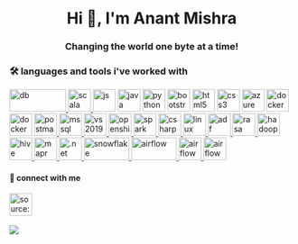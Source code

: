 <h1 align="center">Hi 🍁, I'm Anant Mishra</h1>
<h3 align="center">Changing the world one byte at a time!</h3>


<h3 align="left">🛠 languages and tools i've worked with</h3>
<p align="left">
    <a href="https://databricks.com" target="_blank"> <img src="https://raw.githubusercontent.com/AnantMishra30/portfolio/main/data/databricks.svg" alt="db" width="100" height="40" /> </a>
    <a href="https://www.scala-lang.org" target="_blank"> <img src="https://github.com/AnantMishra30/portfolio/blob/main/data/scala.png?raw=true" alt="scala" width="40" height="40" /> </a>
    <a href="https://www.w3schools.com/js/" target="_blank"><img src="https://img.icons8.com/color/48/000000/javascript.png"  alt="js" width="40" height="40" /></a>
    <a href="https://www.w3schools.com/java/" target="_blank"><img src="https://img.icons8.com/color/48/000000/java-coffee-cup-logo.png"  alt="java" width="40" height="40" /></a>
    <a href="https://www.python.org" target="_blank"><img src="https://img.icons8.com/color/48/000000/python.png"  alt="python" width="40" height="40" /></a>
    <a href="https://getbootstrap.com" target="_blank"><img src="https://img.icons8.com/color/48/000000/bootstrap.png"  alt="bootstrap" width="40" height="40" /></a>
    <a href="https://www.w3schools.com/html/" target="_blank"><img src="https://img.icons8.com/color/48/000000/html-5--v1.png"  alt="html5" width="40" height="40" /></a>
    <a href="https://www.w3schools.com/css/" target="_blank"><img src="https://img.icons8.com/color/48/000000/css3.png"  alt="css3" width="40" height="40" /></a>
    <a href="https://azure.microsoft.com/en-us/" target="_blank"><img src="https://img.icons8.com/color/48/000000/azure-1.png"  alt="azure" width="40" height="40" /></a>
    <a href="https://www.docker.com" target="_blank"><img src="https://img.icons8.com/fluent/48/000000/docker.png"  alt="docker" width="40" height="40" /></a>
    <a href="https://www.jenkins.io" target="_blank"><img src="https://img.icons8.com/color/48/000000/jenkins.png"  alt="docker" width="40" height="40" /></a>
    <a href="https://postman.com" target="_blank"> <img src="https://www.vectorlogo.zone/logos/getpostman/getpostman-icon.svg" alt="postman" width="40" height="40" /> </a>
    <a href="https://www.microsoft.com/en-in/sql-server" target="_blank"> <img src="https://img.icons8.com/color/48/000000/microsoft-sql-server.png" alt="mssql" width="40" height="40" /> </a>
    <a href="https://visualstudio.microsoft.com/vs/" target="_blank"> <img src="https://img.icons8.com/fluent/48/000000/visual-studio-2019.png" alt="vs2019" width="40" height="40" /> </a>
    <a href="https://www.openshift.com" target="_blank"> <img src="https://raw.githubusercontent.com/benc-uk/icon-collection/master/logos/openshift.svg" alt="openshift" width="40" height="40" /> </a>
    <a href="https://spark.apache.org" target="_blank"> <img src="https://raw.githubusercontent.com/benc-uk/icon-collection/master/logos/spark.svg" alt="spark" width="40" height="40" /> </a>
    <a href="https://docs.microsoft.com/en-us/dotnet/csharp/" target="_blank"> <img src="https://raw.githubusercontent.com/benc-uk/icon-collection/master/logos/csharp-1.svg" alt="csharp" width="40" height="40" /> </a>
    <a href="https://www.linux.org" target="_blank"> <img src="https://raw.githubusercontent.com/benc-uk/icon-collection/master/logos/linux-tux-colour.svg" alt="linux" width="40" height="40" /> </a>
    <a href="https://azure.microsoft.com/en-in/services/data-factory/" target="_blank"> <img src="https://raw.githubusercontent.com/benc-uk/icon-collection/master/azure-icons/Data-Factory.svg" alt="adf" width="40" height="40" /> </a>
    <a href="https://rasa.com" target="_blank"> <img src="https://avatars.githubusercontent.com/u/21214473?s=200&v=4" alt="rasa" width="40" height="40" /> </a>
    <a href="https://hadoop.apache.org" target="_blank"> <img src="https://raw.githubusercontent.com/AnantMishra30/portfolio/main/data/apache-hadoop.svg" alt="hadoop" width="40" height="40" /> </a>
    <a href="https://hive.apache.org" target="_blank"> <img src="https://raw.githubusercontent.com/AnantMishra30/portfolio/main/data/apache-hive-icon.svg" alt="hive" width="40" height="40" /> </a>
    <a href="https://mapr.com/download/" target="_blank"> <img src="https://raw.githubusercontent.com/AnantMishra30/portfolio/main/data/mapr.svg" alt="mapr" width="40" height="40" /> </a>
    <a href="https://dotnet.microsoft.com/apps/aspnet" target="_blank"> <img src="https://raw.githubusercontent.com/AnantMishra30/portfolio/main/data/microsoft-net-icon.svg" alt=".net" width="40" height="40" /> </a>
    <a href="https://www.snowflake.com" target="_blank"> <img src="https://raw.githubusercontent.com/AnantMishra30/portfolio/main/data/snowflake.svg" alt="snowflake" width="80" height="40" /> </a>
    <a href="https://airflow.apache.org" target="_blank"> <img src="https://raw.githubusercontent.com/AnantMishra30/portfolio/main/data/wordmark_1.svg" alt="airflow" width="80" height="40" /> </a>
    <a href="https://git-scm.com" target="_blank"> <img src="https://img.icons8.com/color/48/000000/git.png" alt="airflow" width="40" height="40" /> </a>
    <a href="https://github.com/AnantMishra30" target="_blank"> <img src="https://img.icons8.com/fluent/48/000000/github.png" alt="airflow" width="40" height="40" /> </a>

</p>

<h4>🤝 connect with me</h4>
<a href="https://www.linkedin.com/in/anant-mishra1996/" target="_blank" rel="noopener noreferrer"><img src="https://raw.githubusercontent.com/AnantMishra30/portfolio/main/data/linkedin-icon.svg" width="40px" height="40px" title="source: imgur.com" /></a> &nbsp;

![](https://komarev.com/ghpvc/?username=anantmishra30&style=plastic&label=Visitor+Alert) <br>
